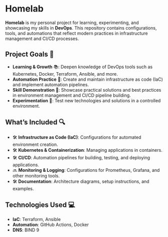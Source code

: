 # Homelab

**Homelab** is my personal project for learning, experimenting, and showcasing my skills in **DevOps**. This repository contains configurations, tools, and automations that reflect modern practices in infrastructure management and CI/CD processes.

## Project Goals 🎯

- **Learning & Growth** 📚: Deepen knowledge of DevOps tools such as Kubernetes, Docker, Terraform, Ansible, and more.
- **Automation Practice** 🤖: Create and maintain infrastructure as code (IaC) and implement automation pipelines.
- **Skill Demonstration** 💼: Showcase practical solutions and best practices in environment management and CI/CD pipeline building.
- **Experimentation** 🧪: Test new technologies and solutions in a controlled environment.

## What’s Included 🔍

- 🛠️ **Infrastructure as Code (IaC)**: Configurations for automated environment creation.
- 🛠️ **Kubernetes & Containerization**: Managing applications in containers.
- 🛠️ **CI/CD**: Automation pipelines for building, testing, and deploying applications.
- 🔜 **Monitoring & Logging**: Configurations for Prometheus, Grafana, and other monitoring tools.
- 🛠️ **Documentation**: Architecture diagrams, setup instructions, and examples.

## Technologies Used 💻

- **IaC**: Terraform, Ansible
- **Automation**: GitHub Actions, Docker
- **DNS**: BIND 9

